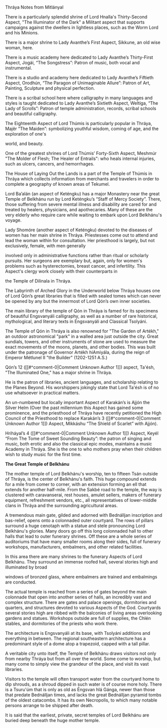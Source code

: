 Thráya Notes from Mitlányal

There is a particularly splendid shrine of Lord Hnalla's Thirty-Second Aspect, "The Illuminator of the Dark" a Militant aspect that supports campaigns against the dwellers in lightless places, such as the Worm Lord and his Minions.

There is a major shrine to Lady Avanthe’s First Aspect, Sikkune, an old wise woman, here.

There is a music academy here dedicated to Lady Avanthe’s Thirty-First Aspect, Jogái, “The Songstress”: Patron of music, both vocal and instrumental.

There is a studio and academy here dedicated to Lady Avanthe’s Fiftieth Aspect, Orodhún, “The Paragon of Unimaginable Allure”: Patron of Art, Painting, Sculpture and physical perfection.

There is a scribal school here where calligraphy in many languages and styles is taught dedicated to Lady Avanthe’s Sixtieth Aspect, Weltíga, “The Lady of Scrolls”: Patron of temple administration, records, scribal schools and beautiful calligraphy.

The Eighteenth Aspect of Lord Thúmis is particularly popular in Thráya, Majêr “The Maiden”: symbolizing youthful wisdom, coming of age, and the exploration of one's

world, and beauty.

One of the greatest shrines of Lord Thúmis’ Forty-Sixth Aspect, Meshmúr "The Molder of Flesh; The Healer of Entrails": who heals internal injuries, such as ulcers, cancers, and hemorrhages.

The House of Laying Out the Lands is a part of the Temple of Thúmis in Thráya which collects information from merchants and travelers in order to complete a geography of known areas of Tekumel.

Lord Ba’alán (an aspect of Keténgku) has a major Monastery near the great Temple of Belkhánu run by Lord Keténgku’s “Staff of Mercy Society”. There, those suffering from severe mental illness and disability are cared for and treated by healers, physicians, and apothecaries. Many of these are the very elderly who require care while waiting to embark upon Lord Belkhánu's voyage.

Lady Shomóre (another aspect of Keténgku) devoted to the diseases of women has her main shrine in Thráya. Priestesses come out to attend and lead the woman within for consultation. Her priesthood is largely, but not exclusively, female, with men generally

involved only in administrative functions rather than ritual or scholarly pursuits. Her surgeons are exemplary but, again, only for women's problems such as hysterectomies, breast cancer, and infertility. This Aspect's clergy work closely with their counterparts in

the Temple of Dilinala in Thráya.

The Labyrinth of Arched Glory in the Underworld below Thráya houses one of Lord Qón’s great libraries that is filled with sealed tomes which can never be opened by any but the innermost of Lord Qón’s own inner societies.

The main library of the temple of Qón in Thráya is famed for its specimens of beautiful Engsvanyáli calligraphy, as well as a number of rare historical, mythological, and literary texts in Engsvanyáli and Classical Tsolyáni.

The Temple of Qón in Thráya is also renowned for "The Garden of Artékh," an outdoor astronomical "park" in a walled area just outside the city. Great sundials, towers, and other instruments of stone are used to measure the exact movements of the moons, planets, and other bodies. This was built under the patronage of Governor Artékh hiAmiyála, during the reign of Emperor Métlunel II "the Builder" (1202-1251 A.S.)

Qón’s 12 ([[#^comment-0|Comment Unknown Author 1]]) aspect, Ta'ésh, "The Illuminated One," has a major shrine in Thráya.

He is the patron of libraries, ancient languages, and scholarship relating to the Planes Beyond. His worshippers jokingly state that Lord Ta'ésh is of no use whatsoever in practical matters.

An un-numbered but locally important Aspect of Karakán’s is Ajjón the Silver Helm (Over the past millennium this Aspect has gained some prominence, and the priesthood of Thráya have recently petitioned the High Council of the Priesthood to replace Karakán’s 3 ([[#^comment-0|Comment Unknown Author 1]]) Aspect, Mikkáshu “The Shield of Scarlet” with Ajjón).

Hriháyal’s 4 ([[#^comment-0|Comment Unknown Author 1]]) Aspect, Keyél “From The Tome of Sweet Sounding Beauty”: the patron of singing and music, both erotic and also the classical epic modes, maintains a music Academy in Thráya. She is the one to who mothers pray when their children wish to study music for the first time.

**The Great Temple of Belkhánu**

The mother temple of Lord Belkhánu's worship, ten to fifteen Tsán outside of Thráya, is the center of Belkhánu's faith. This huge compound extends for a mile from comer to corner, with an extension forming an ell that extends for another half-mile. From the Sakbé road to the temple, the way is clustered with caravanserai, rest houses, amulet sellers, makers of funerary equipment, refreshment vendors, etc., all representatives of lower-middle clans in Thráya and the surrounding agricultural areas.

A tremendous main gate, gilded and adorned with Bednálljan inscription and bas-relief, opens onto a colonnaded outer courtyard. The rows of pillars surround a huge cenotaph with a statue and stele pronouncing Lord Belkhánu's glories. Many doors go off this long colonnaded hall to other halls that lead to outer funerary shrines. Off these are a whole series of auditoriums that have many smaller rooms along their sides, full of funerary workshops, manufacturers, embalmers, and other related facilities.

In this area there are many shrines to the funerary Aspects of Lord Belkhánu. They surround an immense roofed hall, several stories high and illuminated by broad

windows of bronzed glass, where embalmers are trained and embalmings are conducted.

The actual temple is reached from a series of gates beyond the main colonnade that open into another series of halls, an incredibly vast and complex structure. There are gates and palace openings, dormitories and quarters, and structures devoted to various Aspects of the God. Courtyards several stories high are ribbed with the balconies of living areas overlooking gardens and statues. Workshops outside are full of supplies, the Chlén stables, and dormitories of the priests who work there.

The architecture is Engsvanyáli at its base, with Tsolyáni additions and everything in between. The regional southeastern architecture has a predominant style of a dome atop a trapezoid, capped with a tall pillar.

A veritable city unto itself, the Temple of Belkhánu draws visitors not only from nearby Thráya but from all over the world. Some come to worship, but many come to simply view the grandeur of the place, and visit its vast libraries.

Visitors to the temple will often transport water from the courtyard home to dip shrouds, as a shroud dipped in such water is of course more holy. There is a Tsuru'úm that is only as old as Éngsvan hlá Gánga, newer than those that predate Bednálljan times, and lacks the great Bednálljan pyramid tombs of the oldest catacombs. It has its own Necropolis, to which many notable persons arrange to be shipped after death.

It is said that the earliest, private, secret temples of Lord Belkhánu are buried deep beneath the huge mother temple.